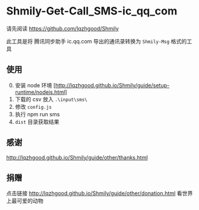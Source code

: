 # Shmily-Get-Call_SMS-ic_qq_com

请先阅读 https://github.com/lqzhgood/Shmily

此工具是将 腾讯同步助手 ic.qq.com 导出的通讯录转换为 `Shmily-Msg` 格式的工具

## 使用

0. 安装 node 环境 [http://lqzhgood.github.io/Shmily/guide/setup-runtime/nodejs.html]
1. 下载的 csv 放入 `.\input\sms\`
2. 修改 `config.js`
3. 执行 npm run sms
4. `dist` 目录获取结果

## 感谢

http://lqzhgood.github.io/Shmily/guide/other/thanks.html

## 捐赠

点击链接 http://lqzhgood.github.io/Shmily/guide/other/donation.html 看世界上最可爱的动物
